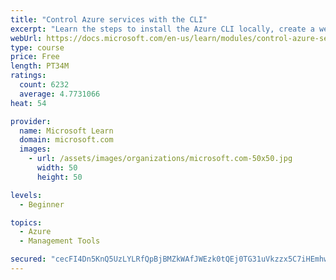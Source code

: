 ```yaml
---
title: "Control Azure services with the CLI"
excerpt: "Learn the steps to install the Azure CLI locally, create a website, and manage Azure resources using the CLI."
webUrl: https://docs.microsoft.com/en-us/learn/modules/control-azure-services-with-cli/
type: course
price: Free
length: PT34M
ratings:
  count: 6232
  average: 4.7731066
heat: 54

provider:
  name: Microsoft Learn
  domain: microsoft.com
  images:
    - url: /assets/images/organizations/microsoft.com-50x50.jpg
      width: 50
      height: 50

levels:
  - Beginner

topics:
  - Azure
  - Management Tools

secured: "cecFI4Dn5KnQ5UzLYLRfQpBjBMZkWAfJWEzk0tQEj0TG31uVkzzx5C7iHEmhwmrCFAddN2W7vYcwkXEpo4KfTJUqQMZLSZhaGvl0rPh4KKKIrJ40WvAj2Ovg/pyCiFfgTZz8fXTDR6qtVnofQ49WD9zgTEezPSacS/zVTSrzKahzJosreJfcGrxj1RpH3yRZie58+TEa4TnEINZgKR1i/UCCGPSJSI9pAlnaPnDn9l1x04AFxQrU6mJroEY+NkXdO1YRekS2/n36GTTWP66OCRD8b7WXsFmooGB4BRvCTNWv5jT3r6ncsii/8cS+QXy3vqqMcoe7E6lOGXdkEY7w4Q1/6YUD+ZWLNA4zy5IXHhVFap7VfTfuMgk9mz0LrtnDPvmsZZ0kRhaTYVj46DwscMzh8l9fr5cT3FK9Ne2sUi0=;ep19r4Qin7gScW7myv6+pA=="
---
```



